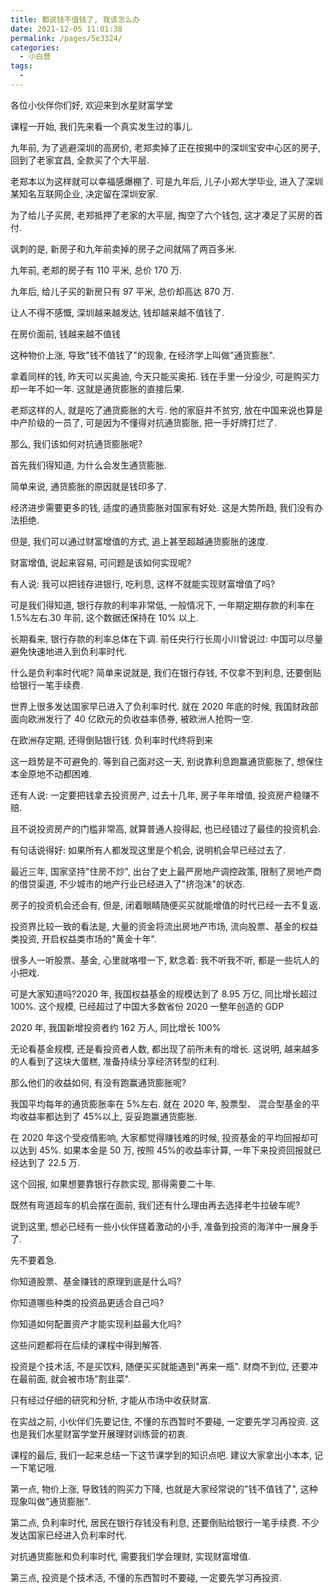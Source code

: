 ```yaml
---
title: 都说钱不值钱了, 我该怎么办
date: 2021-12-05 11:01:38
permalink: /pages/5e3324/
categories:
  - 小白营
tags:
  -
---
```


各位小伙伴你们好, 欢迎来到水星财富学堂

课程一开始, 我们先来看一个真实发生过的事儿.

九年前, 为了逃避深圳的高房价, 老郑卖掉了正在按揭中的深圳宝安中心区的房子, 回到了老家宜昌, 全款买了个大平层.

老郑本以为这样就可以幸福感爆棚了. 可是九年后, 儿子小郑大学毕业, 进入了深圳某知名互联网企业, 决定留在深圳安家.

为了给儿子买房, 老郑抵押了老家的大平层, 掏空了六个钱包, 这才凑足了买房的首付.

讽刺的是, 新房子和九年前卖掉的房子之间就隔了两百多米.

九年前, 老郑的房子有 110 平米, 总价 170 万.

九年后, 给儿子买的新房只有 97 平米, 总价却高达 870 万.

让人不得不感慨, 深圳越来越发达, 钱却越来越不值钱了.

在房价面前, 钱越来越不值钱

这种物价上涨, 导致"钱不值钱了"的现象, 在经济学上叫做"通货膨胀".

拿着同样的钱, 昨天可以买奥迪, 今天只能买奥拓. 钱在手里一分没少, 可是购买力却一年不如一年. 这就是通货膨胀的直接后果.

老郑这样的人, 就是吃了通货膨胀的大亏. 他的家庭并不贫穷, 放在中国来说也算是中产阶级的一员了, 可是因为不懂得对抗通货膨胀, 把一手好牌打烂了.

那么, 我们该如何对抗通货膨胀呢?

首先我们得知道, 为什么会发生通货膨胀.

简单来说, 通货膨胀的原因就是钱印多了.

经济进步需要更多的钱, 适度的通货膨胀对国家有好处. 这是大势所趋, 我们没有办法拒绝.

但是, 我们可以通过财富增值的方式, 追上甚至超越通货膨胀的速度.

财富增值, 说起来容易, 可问题是该如何实现呢?

有人说: 我可以把钱存进银行, 吃利息, 这样不就能实现财富增值了吗?

可是我们得知道, 银行存款的利率非常低, 一般情况下, 一年期定期存款的利率在 1.5%左右.30 年前, 这个数据还保持在 10% 以上.

长期看来, 银行存款的利率总体在下调. 前任央行行长周小川曾说过: 中国可以尽量避免快速地进入到负利率时代.

什么是负利率时代呢? 简单来说就是, 我们在银行存钱, 不仅拿不到利息, 还要倒贴给银行一笔手续费.

世界上很多发达国家早已进入了负利率时代. 就在 2020 年底的时候, 我国财政部面向欧洲发行了 40 亿欧元的负收益率债券, 被欧洲人抢购一空.

在欧洲存定期, 还得倒贴银行钱. 负利率时代终将到来

这一趋势是不可避免的. 等到自己面对这一天, 别说靠利息跑赢通货膨胀了, 想保住本金原地不动都困难.

还有人说: 一定要把钱拿去投资房产, 过去十几年, 房子年年增值, 投资房产稳赚不赔.

且不说投资房产的门槛非常高, 就算普通人投得起, 也已经错过了最佳的投资机会.

有句话说得好: 如果所有人都发现这里是个机会, 说明机会早已经过去了.

最近三年, 国家坚持"住房不炒", 出台了史上最严房地产调控政策, 限制了房地产商的借贷渠道, 不少城市的地产行业已经进入了"挤泡沫"的状态.

房子的投资机会还会有, 但是, 闭着眼睛随便买买就能增值的时代已经一去不复返.

投资界比较一致的看法是, 大量的资金将流出房地产市场, 流向股票、基金的权益类投资, 开启权益类市场的"黄金十年".

很多人一听股票、基金, 心里就咯噔一下, 默念着: 我不听我不听, 都是一些坑人的小把戏.

可是大家知道吗?2020 年, 我国权益基金的规模达到了 8.95 万亿, 同比增长超过 100%. 这个规模, 已经超过了中国大多数省份 2020 一整年创造的 GDP

2020 年, 我国新增投资者约 162 万人, 同比增长 100%

无论看基金规模, 还是看投资者人数, 都出现了前所未有的增长. 这说明, 越来越多的人看到了这块大蛋糕, 准备持续分享经济转型的红利.

那么他们的收益如何, 有没有跑赢通货膨胀呢?

我国平均每年的通货膨胀率在 5%左右. 就在 2020 年, 股票型、 混合型基金的平均收益率都达到了 45%以上, 妥妥跑赢通货膨胀.

在 2020 年这个受疫情影响, 大家都觉得赚钱难的时候, 投资基金的平均回报却可以达到 45%. 如果本金是 50 万, 按照 45%的收益率计算, 一年下来投资回报就已经达到了 22.5 万.

这个回报, 如果想要靠银行存款实现, 那得需要二十年.

既然有弯道超车的机会摆在面前, 我们还有什么理由再去选择老牛拉破车呢?

说到这里, 想必已经有一些小伙伴搓着激动的小手, 准备到投资的海洋中一展身手了.

先不要着急.

你知道股票、基金赚钱的原理到底是什么吗?

你知道哪些种类的投资品更适合自己吗?

你知道如何配置资产才能实现利益最大化吗?

这些问题都将在后续的课程中得到解答.

投资是个技术活, 不是买饮料, 随便买买就能遇到"再来一瓶". 财商不到位, 还要冲在最前面, 就会被市场"割韭菜".

只有经过仔细的研究和分析, 才能从市场中收获财富.

在实战之前, 小伙伴们先要记住, 不懂的东西暂时不要碰, 一定要先学习再投资. 这也是我们水星财富学堂开展理财训练营的初衷.

课程的最后, 我们一起来总结一下这节课学到的知识点吧. 建议大家拿出小本本, 记一下笔记哦.

第一点, 物价上涨, 导致钱的购买力下降, 也就是大家经常说的"钱不值钱了", 这种现象叫做"通货膨胀".

第二点, 负利率时代, 居民在银行存钱没有利息, 还要倒贴给银行一笔手续费. 不少发达国家已经进入负利率时代.

对抗通货膨胀和负利率时代, 需要我们学会理财, 实现财富增值.

第三点, 投资是个技术活, 不懂的东西暂时不要碰, 一定要先学习再投资.
